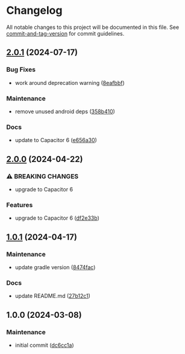 # Changelog

All notable changes to this project will be documented in this file. See [commit-and-tag-version](https://github.com/absolute-version/commit-and-tag-version) for commit guidelines.

## [2.0.1](https://github.com/aparajita/capacitor-ios-silent-notifications/compare/v2.0.0...v2.0.1) (2024-07-17)


### Bug Fixes

* work around deprecation warning ([8eafbbf](https://github.com/aparajita/capacitor-ios-silent-notifications/commit/8eafbbf2c9d0ca6b4822eb8f1d80b24f6b86785e))


### Maintenance

* remove unused android deps ([358b410](https://github.com/aparajita/capacitor-ios-silent-notifications/commit/358b4105556988e4ef7e83d3d12f4a22b3524638))


### Docs

* update to Capacitor 6 ([e656a30](https://github.com/aparajita/capacitor-ios-silent-notifications/commit/e656a30008587c3aeefd6713e9766bd5cd6bb0f5))

## [2.0.0](https://github.com/aparajita/capacitor-ios-silent-notifications/compare/v1.0.1...v2.0.0) (2024-04-22)


### ⚠ BREAKING CHANGES

* upgrade to Capacitor 6

### Features

* upgrade to Capacitor 6 ([df2e33b](https://github.com/aparajita/capacitor-ios-silent-notifications/commit/df2e33bed1d8ca6b256b2e65c3301916770be4c8))

## [1.0.1](https://github.com/aparajita/capacitor-ios-silent-notifications/compare/v1.0.0...v1.0.1) (2024-04-17)


### Maintenance

* update gradle version ([8474fac](https://github.com/aparajita/capacitor-ios-silent-notifications/commit/8474facc8521c0fbd48e7dffb9606eaca7f493e4))


### Docs

* update README.md ([27b12c1](https://github.com/aparajita/capacitor-ios-silent-notifications/commit/27b12c1eb15b871db3d28220ce3b6ab51ed86d5a))

## 1.0.0 (2024-03-08)


### Maintenance

* initial commit ([dc6cc1a](https://github.com/aparajita/capacitor-ios-silent-notifications/commit/dc6cc1ac7e702d73cbda14e3f052e5ee81fba1f1))
